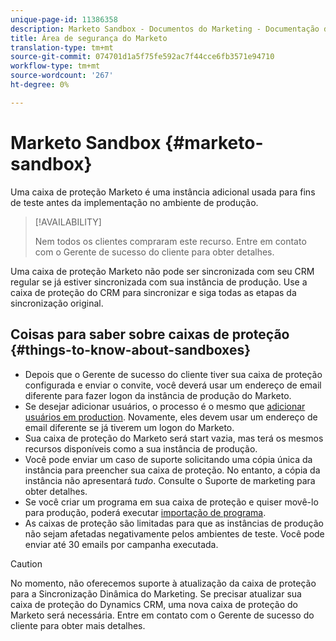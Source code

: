```yaml
---
unique-page-id: 11386358
description: Marketo Sandbox - Documentos do Marketing - Documentação do produto
title: Área de segurança do Marketo
translation-type: tm+mt
source-git-commit: 074701d1a5f75fe592ac7f44cce6fb3571e94710
workflow-type: tm+mt
source-wordcount: '267'
ht-degree: 0%

---
```



# Marketo Sandbox {#marketo-sandbox}

Uma caixa de proteção Marketo é uma instância adicional usada para fins de teste antes da implementação no ambiente de produção.

>[!AVAILABILITY]
>
>
>Nem todos os clientes compraram este recurso. Entre em contato com o Gerente de sucesso do cliente para obter detalhes.

Uma caixa de proteção Marketo não pode ser sincronizada com seu CRM regular se já estiver sincronizada com sua instância de produção. Use a caixa de proteção do CRM para sincronizar e siga todas as etapas da sincronização original.

## Coisas para saber sobre caixas de proteção {#things-to-know-about-sandboxes}

* Depois que o Gerente de sucesso do cliente tiver sua caixa de proteção configurada e enviar o convite, você deverá usar um endereço de email diferente para fazer logon da instância de produção do Marketo.
* Se desejar adicionar usuários, o processo é o mesmo que [adicionar usuários em production](/help/marketo/product-docs/administration/users-and-roles/managing-marketo-users.md#create-users). Novamente, eles devem usar um endereço de email diferente se já tiverem um logon do Marketo.
* Sua caixa de proteção do Marketo será start vazia, mas terá os mesmos recursos disponíveis como a sua instância de produção.
* Você pode enviar um caso de suporte solicitando uma cópia única da instância para preencher sua caixa de proteção. No entanto, a cópia da instância não apresentará _tudo_. Consulte o Suporte de marketing para obter detalhes.
* Se você criar um programa em sua caixa de proteção e quiser movê-lo para produção, poderá executar [importação de programa](/help/marketo/product-docs/core-marketo-concepts/programs/working-with-programs/import-a-program.md).
* As caixas de proteção são limitadas para que as instâncias de produção não sejam afetadas negativamente pelos ambientes de teste. Você pode enviar até 30 emails por campanha executada.

>[!CAUTION]
>
>No momento, não oferecemos suporte à atualização da caixa de proteção para a Sincronização Dinâmica do Marketing. Se precisar atualizar sua caixa de proteção do Dynamics CRM, uma nova caixa de proteção do Marketo será necessária. Entre em contato com o Gerente de sucesso do cliente para obter mais detalhes.

